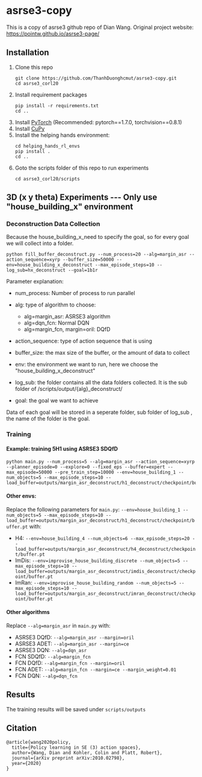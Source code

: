 # asrse3-copy

This is a copy of asrse3 github repo of Dian Wang. Original project website: https://pointw.github.io/asrse3-page/

## Installation

1. Clone this repo
   ```
   git clone https://github.com/ThanhDuonghcmut/asrse3-copy.git
   cd asrse3_corl20
   ```
1. Install requirement packages
   ```
   pip install -r requirements.txt
   cd ..
   ```
1. Install [PyTorch](https://pytorch.org/) (Recommended: pytorch==1.7.0, torchvision==0.8.1)
1. Install [CuPy](https://github.com/cupy/cupy)
1. Install the helping hands environment:
   ```
   cd helping_hands_rl_envs
   pip install .
   cd ..
   ```
1. Goto the scripts folder of this repo to run experiments
   ```
   cd asrse3_corl20/scripts
   ```

## 3D (x y theta) Experiments --- Only use "house_building_x" environment

### Deconstruction Data Collection

Because the house_building_x_need to specify the goal, so for every goal we will collect into a folder.

```
python fill_buffer_deconstruct.py --num_process=20 --alg=margin_asr --action_sequence=xyrp --buffer_size=50000 --env=house_building_x_deconstruct --max_episode_steps=10 --log_sub=hx_deconstruct --goal=1b1r
```

Parameter explanation:

- num_process: Number of process to run parallel
- alg: type of algorithm to choose:

  - alg=margin_asr: ASRSE3 algorithm
  - alg=dqn_fcn: Normal DQN
  - alg=margin_fcn, margin=oril: DQfD

- action_sequence: type of action sequence that is using
- buffer_size: the max size of the buffer, or the amount of data to collect
- env: the environment we want to run, here we choose the "house_building_x_deconstruct"
- log_sub: the folder contains all the data folders collected. It is the sub folder of /scripts/output/{alg}\_deconstruct/
- goal: the goal we want to achieve

Data of each goal will be stored in a seperate folder, sub folder of log_sub , the name of the folder is the goal.

### Training

#### Example: training 5H1 using ASRSE3 SDQfD

```
python main.py --num_process=5 --alg=margin_asr --action_sequence=xyrp --planner_episode=0 --explore=0 --fixed_eps --buffer=expert --max_episode=50000 --pre_train_step=10000 --env=house_building_1 --num_objects=5 --max_episode_steps=10 --load_buffer=outputs/margin_asr_deconstruct/h1_deconstruct/checkpoint/buffer.pt
```

#### Other envs:

Replace the following parameters for `main.py`:
`--env=house_building_1 --num_objects=5 --max_episode_steps=10 --load_buffer=outputs/margin_asr_deconstruct/h1_deconstruct/checkpoint/buffer.pt`
with:

- H4: `--env=house_building_4 --num_objects=6 --max_episode_steps=20 --load_buffer=outputs/margin_asr_deconstruct/h4_deconstruct/checkpoint/buffer.pt`
- ImDis: `--env=improvise_house_building_discrete --num_objects=5 --max_episode_steps=10 --load_buffer=outputs/margin_asr_deconstruct/imdis_deconstruct/checkpoint/buffer.pt`
- ImRan: `--env=improvise_house_building_random --num_objects=5 --max_episode_steps=10 --load_buffer=outputs/margin_asr_deconstruct/imran_deconstruct/checkpoint/buffer.pt`

#### Other algorithms

Replace `--alg=margin_asr` in `main.py` with:

- ASRSE3 DQfD: `--alg=margin_asr --margin=oril`
- ASRSE3 ADET: `--alg=margin_asr --margin=ce`
- ASRSE3 DQN: `--alg=dqn_asr`
- FCN SDQfD: `--alg=margin_fcn`
- FCN DQfD: `--alg=margin_fcn --margin=oril`
- FCN ADET: `--alg=margin_fcn --margin=ce --margin_weight=0.01`
- FCN DQN: `--alg=dqn_fcn`

## Results

The training results will be saved under `scripts/outputs`

## Citation

```
@article{wang2020policy,
  title={Policy learning in SE (3) action spaces},
  author={Wang, Dian and Kohler, Colin and Platt, Robert},
  journal={arXiv preprint arXiv:2010.02798},
  year={2020}
}
```
